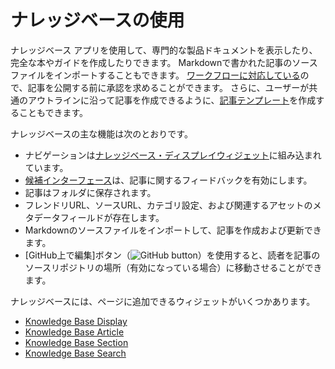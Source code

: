 
# ナレッジベースの使用

ナレッジベース アプリを使用して、専門的な製品ドキュメントを表示したり、完全な本やガイドを作成したりできます。 Markdownで書かれた記事のソースファイルをインポートすることもできます。 [ワークフローに対応している](../../process-automation/workflow/introduction-to-workflow.md)ので、記事を公開する前に承認を求めることができます。 さらに、ユーザーが共通のアウトラインに沿って記事を作成できるように、[記事テンプレート](./knowledge-base-templates.md)を作成することもできます。

ナレッジベースの主な機能は次のとおりです。

  - ナビゲーションは[ナレッジベース・ディスプレイウィジェット](./knowledge-base-display-widget.md)に組み込まれています。
  - [候補インターフェース](./responding-to-knowledge-base-feedback.md)は、記事に関するフィードバックを有効にします。
  - 記事はフォルダに保存されます。
  - フレンドリURL、ソースURL、カテゴリ設定、および関連するアセットのメタデータフィールドが存在します。
  - Markdownのソースファイルをインポートして、記事を作成および更新できます。
  - [GitHub上で編集]ボタン（![GitHub button](./using-the-knowledge-base/images/01.png)）を使用すると、読者を記事のソースリポジトリの場所（有効になっている場合）に移動させることができます。

ナレッジベースには、ページに追加できるウィジェットがいくつかあります。

  - [Knowledge Base Display](knowledge-base-display-widget.md)
  - [Knowledge Base Article](other-knowledge-base-widgets.md#knowledge-base-article-widget)
  - [Knowledge Base Section](other-knowledge-base-widgets.md#knowledge-base-section-widget)
  - [Knowledge Base Search](other-knowledge-base-widgets.md#knowledge-base-search-widget)
